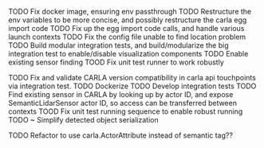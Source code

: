 TODO Fix docker image, ensuring env passthrough
TODO Restructure the env variables to be more concise, and possibly restructure the carla egg import code
TODO Fix up the egg import code calls, and handle various launch contexts
TODO Fix the config file unable to find location problem
TODO Build modular integration tests, and build/modularize the big integration test to enable/disable visualization components
TODO Enable existing sensor finding
TOOD Fix unit test runner to work robustly

TODO Fix and validate CARLA version compatibility in carla api touchpoints via integration test.
TODO Dockerize
TODO Develop integration tests
TODO Find existing sensor in CARLA by looking up by actor ID, and expose SemanticLidarSensor actor ID, so access can be transferred between contexts 
TOOD Fix unit test running sequence to enable robust running
TODO ~ Simplify detected object serialization

TODO Refactor to use carla.ActorAttribute instead of semantic tag??

